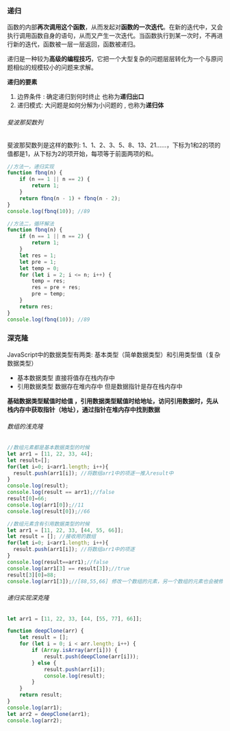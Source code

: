 ### 递归

函数的内部**再次调用这个函数**，从而发起对**函数的一次迭代**。在新的迭代中，又会执行调用函数自身的语句，从而又产生一次迭代。当函数执行到某一次时，不再进行新的迭代，函数被一层一层返回，函数被递归。

递归是一种较为**高级的编程技巧**，它把一个大型复杂的问题层层转化为一个与原问题相似的规模较小的问题来求解。

**递归的要素**

1.   边界条件 : 确定递归到何时终止 也称为**递归出口**
2.   递归模式: 大问题是如何分解为小问题的 , 也称为**递归体**

###### 斐波那契数列

斐波那契数列是这样的数列: 1、1、2、3、5、8、13、21……，下标为1和2的项的值都是1，从下标为2的项开始，每项等于前面两项的和。

```js
//方法一，递归实现
function fbnq(n) {
    if (n == 1 || n == 2) {
        return 1;
    }
    return fbnq(n - 1) + fbnq(n - 2);
}
console.log(fbnq(10)); //89

//方法二，循环解法
function fbnq(n) {
    if (n == 1 || n == 2) {
        return 1;
    }
    let res = 1;
    let pre = 1;
    let temp = 0;
    for (let i = 2; i <= n; i++) {
        temp = res;
        res = pre + res;
        pre = temp;
    }
    return res;
}
console.log(fbnq(10)); //89
```



### 深克隆

JavaScript中的数据类型有两类: 基本类型（简单数据类型）和引用类型值（复杂数据类型）

- 基本数据类型 直接将值存在栈内存中
- 引用数据类型 数据存在堆内存中 但是数据指针是存在栈内存中

**基础数据类型赋值时给值 ，引用数据类型赋值时给地址，访问引用数据时，先从栈内存中获取指针（地址），通过指针在堆内存中找到数据**

###### 数组的浅克隆

```js
//数组元素都是基本数据类型的时候
let arr1 = [11, 22, 33, 44];
let result=[];
for(let i=0; i<arr1.length; i++){
  result.push(arr1[i]); //将数组arr1中的项逐一推入result中
}
console.log(result);
console.log(result == arr1);//false
result[0]=66;
console.log(arr1[0]);//11
console.log(result[0]);//66

//数组元素含有引用数据类型的时候
let arr1 = [11, 22, 33, [44, 55, 66]];
let result = []; //接收用的数组
for(let i=0; i<arr1.length; i++){
  result.push(arr1[i]); //将数组arr1中的项逐
}
console.log(result==arr1);//false
console.log(arr1[3] == result[3]);//true
result[3][0]=88;
console.log(arr1[3]);//[88,55,66] 修改一个数组的元素，另一个数组的元素也会被修改
```

###### 递归实现深克隆

```js
let arr1 = [11, 22, 33, [44, [55, 77], 66]];

function deepClone(arr) {
    let result = [];
    for (let i = 0; i < arr.length; i++) {
        if (Array.isArray(arr[i])) {
            result.push(deepClone(arr[i]));
        } else {
            result.push(arr[i]);
            console.log(result);
        }
    }
    return result;
}
console.log(arr1);
let arr2 = deepClone(arr1);
console.log(arr2);
```

